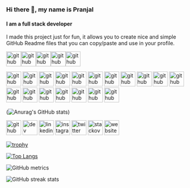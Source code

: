 ### Hi there 👋, my name is Pranjal
#### I am a full stack developer

I made this project just for fun, it allows you to create nice and simple GitHub Readme files that you can copy/paste and use in your profile.

<img src='https://user-images.githubusercontent.com/25181517/117447155-6a868a00-af3d-11eb-9cfe-245df15c9f3f.png' alt='github' height='40'><img src='https://user-images.githubusercontent.com/25181517/183897015-94a058a6-b86e-4e42-a37f-bf92061753e5.png' alt='github' height='40'><img src='https://user-images.githubusercontent.com/25181517/183568594-85e280a7-0d7e-4d1a-9028-c8c2209e073c.png' alt='github' height='40'><img src='https://user-images.githubusercontent.com/25181517/183890598-19a0ac2d-e88a-4005-a8df-1ee36782fde1.png' alt='github' height='40'><img src='https://user-images.githubusercontent.com/25181517/183859966-a3462d8d-1bc7-4880-b353-e2cbed900ed6.png' alt='github' height='40'>




<img src='https://user-images.githubusercontent.com/25181517/187896150-cc1dcb12-d490-445c-8e4d-1275cd2388d6.png' alt='github' height='40'>
<img src='https://user-images.githubusercontent.com/25181517/117201156-9a724800-adec-11eb-9a9d-3cd0f67da4bc.png' alt='github' height='40'>
<img src='https://user-images.githubusercontent.com/25181517/183423507-c056a6f9-1ba8-4312-a350-19bcbc5a8697.png' alt='github' height='40'>
<img src='https://user-images.githubusercontent.com/25181517/183896128-ec99105a-ec1a-4d85-b08b-1aa1620b2046.png' alt='github' height='40'>
<img src='https://user-images.githubusercontent.com/25181517/182884177-d48a8579-2cd0-447a-b9a6-ffc7cb02560e.png' alt='github' height='40'>
<img src='https://user-images.githubusercontent.com/25181517/117207330-263ba280-adf4-11eb-9b97-0ac5b40bc3be.png' alt='github' height='40'>
<img src='https://github.com/marwin1991/profile-technology-icons/assets/136815194/02494c7c-de6a-43a6-9293-6369696842ed' alt='github' height='40'>
<img src='https://user-images.githubusercontent.com/25181517/189716630-fe6c084c-6c66-43af-aa49-64c8aea4a5c2.png' alt='github' height='40'>
<img src='https://user-images.githubusercontent.com/25181517/202896760-337261ed-ee92-4979-84c4-d4b829c7355d.png' alt='github' height='40'>
<img src='https://user-images.githubusercontent.com/25181517/183898054-b3d693d4-dafb-4808-a509-bab54cf5de34.png' alt='github' height='40'>
<img src='https://user-images.githubusercontent.com/25181517/183898674-75a4a1b1-f960-4ea9-abcb-637170a00a75.png' alt='github' height='40'>
<img src='https://user-images.githubusercontent.com/25181517/192158954-f88b5814-d510-4564-b285-dff7d6400dad.png' alt='github' height='40'>
<img src='https://user-images.githubusercontent.com/25181517/183914128-3fc88b4a-4ac1-40e6-9443-9a30182379b7.png' alt='github' height='40'>
<img src='https://user-images.githubusercontent.com/25181517/192109061-e138ca71-337c-4019-8d42-4792fdaa7128.png' alt='github' height='40'>
<img src='https://user-images.githubusercontent.com/25181517/192108892-6e9b5cdf-4e35-4a70-ad9a-801a93a07c1c.png' alt='github' height='40'>
<img src='https://user-images.githubusercontent.com/25181517/192108891-d86b6220-e232-423a-bf5f-90903e6887c3.png' alt='github' height='40'>
<img src='https://user-images.githubusercontent.com/25181517/192107858-fe19f043-c502-4009-8c47-476fc89718ad.png' alt='github' height='40'>
<img src='https://user-images.githubusercontent.com/25181517/187070862-03888f18-2e63-4332-95fb-3ba4f2708e59.png' alt='github' height='40'>

(![Anurag's GitHub stats](https://github-readme-stats.vercel.app/api?username=PRANJALRANA11&theme=dark&show_icons=true))

[<img src='https://cdn.jsdelivr.net/npm/simple-icons@3.0.1/icons/github.svg' alt='github' height='40'>](https://github.com/PRANJALRANA11)  [<img src='https://cdn.jsdelivr.net/npm/simple-icons@3.0.1/icons/dev-dot-to.svg' alt='dev' height='40'>](https://dev.to/@pranjalrana)  [<img src='https://cdn.jsdelivr.net/npm/simple-icons@3.0.1/icons/linkedin.svg' alt='linkedin' height='40'>](https://www.linkedin.com/in/pranjal-rana-a7283126a/)  [<img src='https://cdn.jsdelivr.net/npm/simple-icons@3.0.1/icons/instagram.svg' alt='instagram' height='40'>](https://www.instagram.com/pranjal.1614460/)  [<img src='https://cdn.jsdelivr.net/npm/simple-icons@3.0.1/icons/twitter.svg' alt='twitter' height='40'>](https://twitter.com/pranajlrana1235)  [<img src='https://cdn.jsdelivr.net/npm/simple-icons@3.0.1/icons/stackoverflow.svg' alt='stackoverflow' height='40'>](https://stackoverflow.com/users/Prodev)  [<img src='https://cdn.jsdelivr.net/npm/simple-icons@3.0.1/icons/icloud.svg' alt='website' height='40'>](https://chatty-chaty.netlify.app/)  

[![trophy](https://github-profile-trophy.vercel.app/?username=PRANJALRANA11)](https://github.com/ryo-ma/github-profile-trophy)

[![Top Langs](https://github-readme-stats.vercel.app/api/top-langs/?username=PRANJALRANA11)](https://github.com/anuraghazra/github-readme-stats)

![GitHub metrics](https://metrics.lecoq.io/PRANJALRANA11)  

![GitHub streak stats](https://streak-stats.demolab.com/?user=PRANJALRANA11)  


